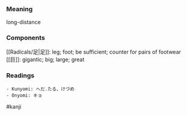 ### Meaning

long-distance

### Components

[[Radicals/足|足]]: leg; foot; be sufficient; counter for pairs of footwear [[巨]]: gigantic; big; large; great

### Readings

```
- Kunyomi: へだ.たる、けづめ
- Onyomi: キョ
```

#kanji
